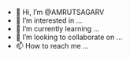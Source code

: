 - 👋 Hi, I’m @AMRUTSAGARV
- 👀 I’m interested in ...
- 🌱 I’m currently learning ...
- 💞️ I’m looking to collaborate on ...
- 📫 How to reach me ...

<!---
AMRUTSAGARV/AMRUTSAGARV is a ✨ special ✨ repository because its `README.md` (this file) appears on your GitHub profile.
You can click the Preview link to take a look at your changes.
--->
